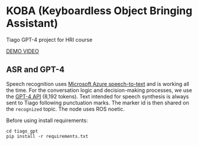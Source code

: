 # KOBA (Keyboardless Object Bringing Assistant)

Tiago GPT-4 project for HRI course

[DEMO VIDEO](https://www.youtube.com/watch?v=W3SLLaTTGQ0)

## ASR and GPT-4

Speech recognition uses [Microsoft Azure speech-to-text](https://learn.microsoft.com/en-us/azure/cognitive-services/speech-service/how-to-recognize-speech?pivots=programming-language-python) and is working all the time. For the conversation logic and decision-making processes, we use the [GPT-4 API](https://platform.openai.com/docs/api-reference/completions) (8,192 tokens). Text intended for speech synthesis is always sent to Tiago following punctuation marks. The marker id is then shared on the `recognized` topic. The node uses ROS noetic. 

Before using install requirements:
```
cd tiago_gpt
pip install -r requirements.txt
```





